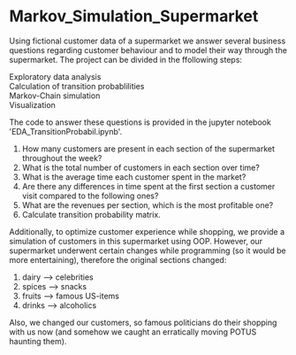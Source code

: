 # Markov_Simulation_Supermarket

Using fictional customer data of a supermarket we answer several business questions regarding customer behaviour and to model their way through the supermarket.
The project can be divided in the ffollowing steps:

Exploratory data analysis \
Calculation of transition probablilities \
Markov-Chain simulation \
Visualization

The code to answer these questions is provided in the jupyter notebook 'EDA_TransitionProbabil.ipynb'.

1. How many customers are present in each section of the supermarket throughout the week?
2. What is the total number of customers in each section over time?
3. What is the average time each customer spent in the market?
4. Are there any differences in time spent at the first section a customer visit compared to the following ones?
5. What are the revenues per section, which is the most profitable one?
6. Calculate transition probability matrix.

Additionally, to optimize customer experience while shopping, we provide a simulation of customers in this supermarket using OOP.
However, our supermarket underwent certain changes while programming (so it would be more entertaining), therefore the original sections changed:

1. dairy --> celebrities
2. spices --> snacks
3. fruits --> famous US-items
4. drinks --> alcoholics

Also, we changed our customers, so famous politicians do their shopping with us now (and somehow we caught an erratically moving POTUS haunting them). 
